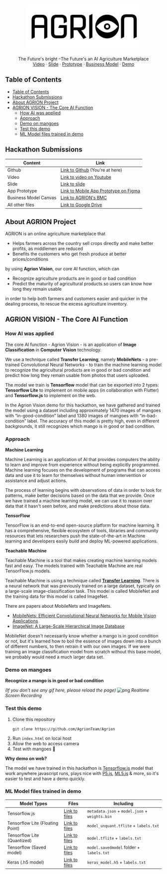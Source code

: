 <br>
<p align="center">
  <a href="https://github.com/othneildrew/Best-README-Template">
    <img src="assets/logo-black.png" alt="Logo" height="150">
  </a>
  <p align="center">
    The Future's bright –The Future's an AI Agriculture Marketplace
    <br>
    <a href="https://youtu.be/xKiDZIgeL1M">Video</a>
    ·
    <a href="https://bom.to/vJOg9JI">Slide</a>
    ·
    <a href="https://bom.to/vG74DzM">Prototype</a>
    ·
    <a href="https://bom.to/Wn6h8y1">Business Model</a>
    ·
    <a href="#Test-this-demo">Demo</a>
  </p>
</p>

<!-- TABLE OF CONTENTS -->
## Table of Contents
- [Table of Contents](#table-of-contents)
- [Hackathon Submissions](#hackathon-submissions)
- [About AGRION Project](#about-agrion-project)
- [AGRION VISION - The Core AI Function](#agrion-vision---the-core-ai-function)
  - [How AI was applied](#how-ai-was-applied)
  - [Approach](#approach)
  - [Demo on mangoes](#demo-on-mangoes)
  - [Test this demo](#test-this-demo)
  - [ML Model files trained in demo](#ml-model-files-trained-in-demo)


## Hackathon Submissions
Content | Link
------- | -------------
Github  | [Link to Github](https://github.com/AgrionTeam/Agrion) (You're at here)
Video   | [Link to video on Youtube](https://youtu.be/xKiDZIgeL1M)
Slide   | [Link to slide](https://bom.to/vJOg9JI)
App Prototype | [Link to Mobile App Prototype on Figma](https://bom.to/vG74DzM)
Business Model Canvas | [Link to AGRION's BMC](https://bom.to/Wn6h8y1)
All other files | [Link to Google Drive](https://bom.to/oocKraE)


## About AGRION Project
AGRION is an online agriculture marketplace that
- Helps farmers across the country sell crops directly and make better profits, as middlemen are reduced
- Benefits the customers who get fresh produce at better prices/conditions

by using **Agrion Vision**, our core AI function, which can
- Recognize agriculture products are in good or bad condition
- Predict the maturity of agricultural products so users can know how long they remain usable

in order to help both farmers and customers easier and quicker in the dealing process, to rescue the excess agriculture inventory.

## AGRION VISION - The Core AI Function

### How AI was applied
The core AI function - Agrion Vision - is an application of **Image Classification** in **Computer Vision** technology.

We use a technique called **Transfer Learning**, namely **MobileNets** - a pre-trained Convolutional Neural Networks - to train the machine learning model to recognize the agricultural products are in good or bad condition and predict how long they remain usable from photos that users uploaded.

The model we train is **Tensorflow** model that can be exported into 2 types: **Tensorflow Lite** to implement on mobile apps (in collaboration with Flutter) and **Tensorflow.js** to implement on the web.

In the Agrion Vision demo for this hackathon, we have gathered and trained the model using a dataset including approximately 1470 images of mangoes with “in-good-condition” label and 1380 images of mangoes with “in-bad-condition” label. The accuracy of this model is pretty high, even in different backgrounds, it still recognizes which mango is in good or bad condition.


### Approach

**Machine Learning**

Machine Learning is an application of AI that provides computers the ability to learn and improve from experience without being explicitly programmed. Machine learning focuses on the development of programs that can access data and use it to learn for themselves without human intervention or assistance and adjust actions.

The process of learning begins with observations of data in order to look for patterns, make better decisions based on the data that we provide. Once we have trained a machine learning model, we can use it to reason over data that it hasn't seen before, and make predictions about those data.

**TensorFlow**

TensorFlow is an end-to-end open-source platform for machine learning. It has a comprehensive, flexible ecosystem of tools, libraries and community resources that lets researchers push the state-of-the-art in Machine learning and developers easily build and deploy ML-powered applications.

**Teachable Machine**

Teachable Machine is a tool that makes creating machine learning models fast and easy. The models trained with Teachable Machine are real TensorFlow.js models.

Teachable Machine is using a technique called [**Transfer Learning**](https://www.tensorflow.org/tutorials/images/transfer_learning). There is a neural network that was previously trained on a large dataset, typically on a large-scale image-classification task. This model is called MobileNet and the training data for this model is called ImageNet.

There are papers about MobileNets and ImageNets.
- [MobileNets: Efficient Convolutional Neural Networks for Mobile Vision Applications](https://arxiv.org/pdf/1704.04861.pdf)
- [ImageNet: A Large-Scale Hierarchical Image Database](http://www.image-net.org/papers/imagenet_cvpr09.pdf)

MobileNet doesn't necessarily know whether a mango is in good condition or not, but it's learned how to boil the essence of images down into a bunch of different numbers, to then retrain it with our own images. If we were training an image classification model from scratch without this base model, we probably would need a much larger data set.


### Demo on mangoes
**Recognize a mango is in good or bad condition**

*(If you don't see any gif here, please reload the page)*
![png](assets/demo.gif)
*Realtime Screen Recording*

### Test this demo
1. Clone this repository
    ```
    git clone https://github.com/AgrionTeam/Agrion
    ```
2. Run `index.html` on local host
3. Allow the web to access camera
4. Test with mangoes 🥭

**Why demo on web?**

The model we have trained in this hackathon is [Tensorflow.js](https://www.tensorflow.org/js) model that work anywhere javascript runs, plays nice with [P5.js](https://p5js.org/), [ML5.js](https://ml5js.org/) & more, so it's easier to test and have a demo quickly.

### ML Model files trained in demo

Model Types   | Files | Including
------------- | ----- | ---------
Tensorflow.js | [Link to files](https://github.com/AgrionTeam/Agrion/tree/main/trained_models/tensorflowjs_model) | `metadata.json` + `model.json` + `weights.bin`
Tensorflow Lite (Floating Point) | [Link to files](https://github.com/AgrionTeam/Agrion/tree/main/trained_models/converted_tflite) | `model_unquant.tflite` + `labels.txt`
Tensorflow Lite (Quantized) | [Link to files](https://github.com/AgrionTeam/Agrion/tree/main/trained_models/converted_tflite_quantized) | `model.tflite` + `labels.txt`
Tensorflow (Saved model) | [Link to files](https://github.com/AgrionTeam/Agrion/tree/main/trained_models/converted_savedmodel) | `model.savedmodel` folder + `labels.txt`
Keras (.h5 model) | [Link to files](https://github.com/AgrionTeam/Agrion/tree/main/trained_models/converted_keras) | `keras_model.h5` + `labels.txt`